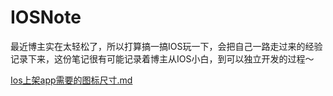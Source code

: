 # IOSNote
最近博主实在太轻松了，所以打算搞一搞IOS玩一下，会把自己一路走过来的经验记录下来，这份笔记很有可能记录着博主从IOS小白，到可以独立开发的过程～

[Ios上架app需要的图标尺寸.md](/IOSNote/Ios上架app需要的图标尺寸.md)
